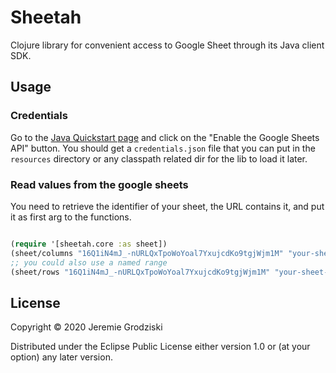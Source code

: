 # Sheetah

Clojure library for convenient access to Google Sheet through its Java client SDK.

## Usage

### Credentials

Go to the [Java Quickstart page](https://developers.google.com/sheets/api/quickstart/java) and click on the "Enable the Google Sheets API" button.
You should get a `credentials.json` file that you can put in the `resources` directory or any classpath related dir for the lib to load it later.

### Read values from the google sheets

You need to retrieve the identifier of your sheet, the URL contains it, and put it as first arg to the functions.

```clojure

(require '[sheetah.core :as sheet])
(sheet/columns "16Q1iN4mJ_-nURLQxTpoWoYoal7YxujcdKo9tgjWjm1M" "your-sheet-name" "B2:E17" )
;; you could also use a named range
(sheet/rows "16Q1iN4mJ_-nURLQxTpoWoYoal7YxujcdKo9tgjWjm1M" "your-sheet-name" "my-named-range" )

```

## License

Copyright © 2020 Jeremie Grodziski

Distributed under the Eclipse Public License either version 1.0 or (at your option) any later version.

